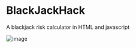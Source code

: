 # BlackJackHack
A blackjack risk calculator in HTML and javascript

![image](https://user-images.githubusercontent.com/51513175/161194411-8dfb0ab2-1576-45f4-a72c-3f413a568b66.png)
